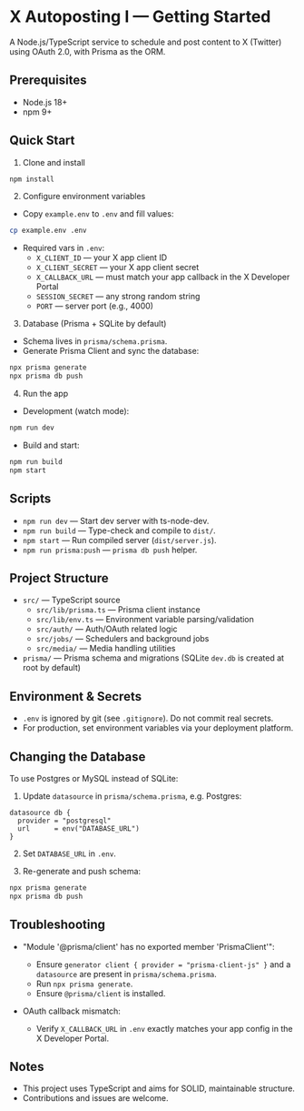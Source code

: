 # X Autoposting I — Getting Started

A Node.js/TypeScript service to schedule and post content to X (Twitter) using OAuth 2.0, with Prisma as the ORM.

## Prerequisites

- Node.js 18+
- npm 9+

## Quick Start

1) Clone and install

```bash
npm install
```

2) Configure environment variables

- Copy `example.env` to `.env` and fill values:

```bash
cp example.env .env
```

- Required vars in `.env`:
  - `X_CLIENT_ID` — your X app client ID
  - `X_CLIENT_SECRET` — your X app client secret
  - `X_CALLBACK_URL` — must match your app callback in the X Developer Portal
  - `SESSION_SECRET` — any strong random string
  - `PORT` — server port (e.g., 4000)

3) Database (Prisma + SQLite by default)

- Schema lives in `prisma/schema.prisma`.
- Generate Prisma Client and sync the database:

```bash
npx prisma generate
npx prisma db push
```

4) Run the app

- Development (watch mode):

```bash
npm run dev
```

- Build and start:

```bash
npm run build
npm start
```

## Scripts

- `npm run dev` — Start dev server with ts-node-dev.
- `npm run build` — Type-check and compile to `dist/`.
- `npm start` — Run compiled server (`dist/server.js`).
- `npm run prisma:push` — `prisma db push` helper.

## Project Structure

- `src/` — TypeScript source
  - `src/lib/prisma.ts` — Prisma client instance
  - `src/lib/env.ts` — Environment variable parsing/validation
  - `src/auth/` — Auth/OAuth related logic
  - `src/jobs/` — Schedulers and background jobs
  - `src/media/` — Media handling utilities
- `prisma/` — Prisma schema and migrations (SQLite `dev.db` is created at root by default)

## Environment & Secrets

- `.env` is ignored by git (see `.gitignore`). Do not commit real secrets.
- For production, set environment variables via your deployment platform.

## Changing the Database

To use Postgres or MySQL instead of SQLite:

1) Update `datasource` in `prisma/schema.prisma`, e.g. Postgres:

```prisma
datasource db {
  provider = "postgresql"
  url      = env("DATABASE_URL")
}
```

2) Set `DATABASE_URL` in `.env`.

3) Re-generate and push schema:

```bash
npx prisma generate
npx prisma db push
```

## Troubleshooting

- "Module '@prisma/client' has no exported member 'PrismaClient'":
  - Ensure `generator client { provider = "prisma-client-js" }` and a `datasource` are present in `prisma/schema.prisma`.
  - Run `npx prisma generate`.
  - Ensure `@prisma/client` is installed.

- OAuth callback mismatch:
  - Verify `X_CALLBACK_URL` in `.env` exactly matches your app config in the X Developer Portal.

## Notes

- This project uses TypeScript and aims for SOLID, maintainable structure.
- Contributions and issues are welcome.
